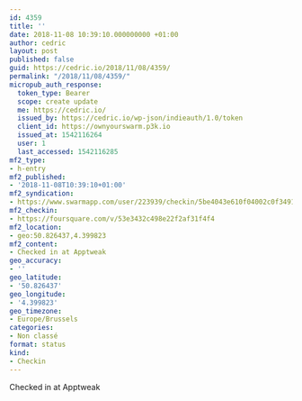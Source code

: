 ```yaml
---
id: 4359
title: ''
date: 2018-11-08 10:39:10.000000000 +01:00
author: cedric
layout: post
published: false
guid: https://cedric.io/2018/11/08/4359/
permalink: "/2018/11/08/4359/"
micropub_auth_response:
  token_type: Bearer
  scope: create update
  me: https://cedric.io/
  issued_by: https://cedric.io/wp-json/indieauth/1.0/token
  client_id: https://ownyourswarm.p3k.io
  issued_at: 1542116264
  user: 1
  last_accessed: 1542116285
mf2_type:
- h-entry
mf2_published:
- '2018-11-08T10:39:10+01:00'
mf2_syndication:
- https://www.swarmapp.com/user/223939/checkin/5be4043e610f04002c0f3491
mf2_checkin:
- https://foursquare.com/v/53e3432c498e22f2af31f4f4
mf2_location:
- geo:50.826437,4.399823
mf2_content:
- Checked in at Apptweak
geo_accuracy:
- ''
geo_latitude:
- '50.826437'
geo_longitude:
- '4.399823'
geo_timezone:
- Europe/Brussels
categories:
- Non classé
format: status
kind:
- Checkin
---
```

Checked in at Apptweak
